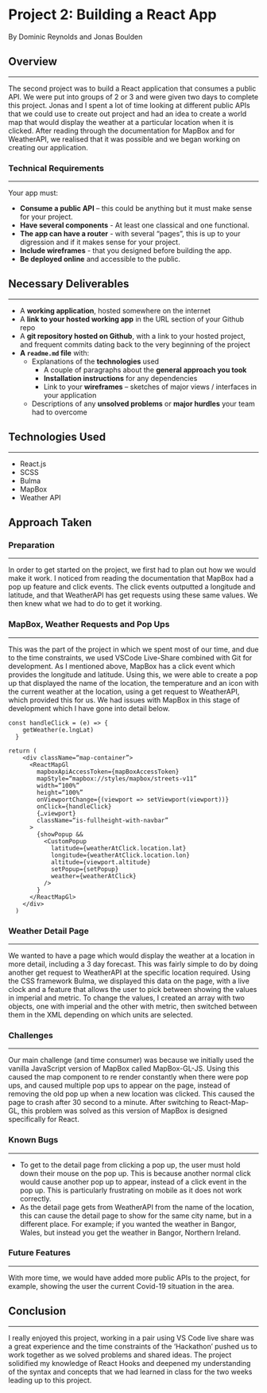 # Project 2: Building a React App
By Dominic Reynolds and Jonas Boulden

## Overview
---
The second project was to build a React application that consumes a public API. We were put into groups of  2 or 3 and were given two days to complete this project. Jonas and I spent a lot of time looking at different public APIs that we could use to create out project and had an idea to create a world map that would display the weather at a particular location when it is clicked. After reading through the documentation for MapBox and for WeatherAPI, we realised that it was possible and we began working on creating our application.

### Technical Requirements
---
Your app must:

* **Consume a public API** – this could be anything but it must make sense for your project.
* **Have several components** - At least one classical and one functional.
* **The app can have a router** - with several “pages”, this is up to your digression and if it makes sense for your project.
* **Include wireframes** - that you designed before building the app.
* **Be deployed online** and accessible to the public.

## Necessary Deliverables
---
* A **working application**, hosted somewhere on the internet
* A **link to your hosted working app** in the URL section of your Github repo
* A **git repository hosted on Github**, with a link to your hosted project, and frequent commits dating back to the very beginning of the project
* **A `readme.md` file** with:
  * Explanations of the **technologies** used
    * A couple of paragraphs about the **general approach you took**
    * **Installation instructions** for any dependencies
    * Link to your **wireframes** – sketches of major views / interfaces in your application
   * Descriptions of any **unsolved problems** or **major hurdles** your team had to overcome

## Technologies Used
---
* React.js
* SCSS
* Bulma
* MapBox
* Weather API

## Approach Taken

### Preparation
---
In order to get started on the project, we first had to plan out how we would make it work. I noticed from reading the documentation that MapBox had a pop up feature and click events. The click events outputted a longitude and latitude, and that WeatherAPI has get requests using these same values. We then knew what we had to do to get it working.

### MapBox, Weather Requests and Pop Ups
---
This was the part of the project in which we spent most of our time, and due to the time constraints, we used VSCode Live-Share combined with Git for development. As I mentioned above, MapBox has a click event which provides the longitude and latitude. Using this, we were able to create a pop up that displayed the name of the location, the temperature and an icon with the current weather at the location, using a get request to WeatherAPI, which provided this for us. We had issues with MapBox in this stage of development which I have gone into detail below.

```
const handleClick = (e) => {
    getWeather(e.lngLat)
  }

return (
    <div className=“map-container”>
      <ReactMapGl
        mapboxApiAccessToken={mapBoxAccessToken}
        mapStyle=“mapbox://styles/mapbox/streets-v11”
        width=“100%”
        height=“100%”
        onViewportChange={(viewport => setViewport(viewport))}
        onClick={handleClick}
        {…viewport}
        className=“is-fullheight-with-navbar”
      >
        {showPopup &&
          <CustomPopup
            latitude={weatherAtClick.location.lat}
            longitude={weatherAtClick.location.lon}
            altitude={viewport.altitude}
            setPopup={setPopup}
            weather={weatherAtClick}
          />
        }
      </ReactMapGl>
    </div>
  )
```

### Weather Detail Page
---
We wanted to have a page which would display the weather at a location in more detail, including a 3 day forecast. This was fairly simple to do by doing another get request to WeatherAPI at the specific location required. Using the CSS framework Bulma, we displayed this data on the page, with a live clock and a feature that allows the user to pick between showing the values in imperial and metric. To change the values, I created an array with two objects, one with imperial and the other with metric, then switched between them in the XML depending on which units are selected.

### Challenges
---
Our main challenge (and time consumer) was because we initially used the vanilla JavaScript version of MapBox called MapBox-GL-JS. Using this caused the map component to re render constantly when there were pop ups, and caused multiple pop ups to appear on the page, instead of removing the old pop up when a new location was clicked. This caused the page to crash after 30 second to a minute. After switching to React-Map-GL, this problem was solved as this version of MapBox is designed specifically for React. 

### Known Bugs
---
* To get to the detail page from clicking a pop up, the user must hold down their mouse on the pop up. This is because another normal click would cause another pop up to appear, instead of a click event in the pop up. This is particularly frustrating on mobile as it does not work correctly.
* As the detail page gets from WeatherAPI from the name of the location, this can cause the detail page to show for the same city name, but in a different place. For example; if you wanted the weather in Bangor, Wales, but instead you get the weather in Bangor, Northern Ireland.

### Future Features
---
With more time, we would have added more public APIs to the project, for example, showing the user the current Covid-19 situation in the area. 

## Conclusion
---
I really enjoyed this project, working in a pair using VS Code live share was a great experience and the time constraints of the ‘Hackathon’ pushed us to work together as we solved problems and shared ideas. The project solidified my knowledge of React Hooks and deepened my understanding of the syntax and concepts that we had learned in class for the two weeks leading up to this project.
